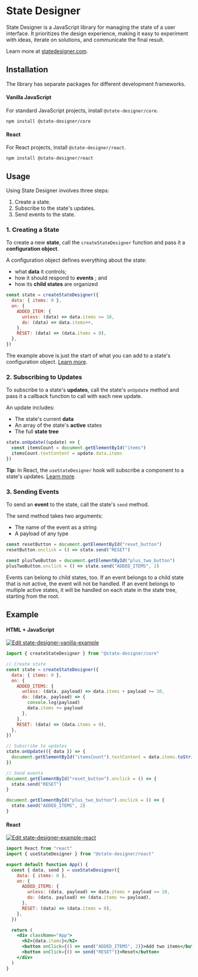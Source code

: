 # State Designer

State Designer is a JavaScript library for managing the state of a user interface. It prioritizes the design experience, making it easy to experiment with ideas, iterate on solutions, and communicate the final result.

Learn more at [statedesigner.com](https://statedesigner.com).

## Installation

The library has separate packages for different development frameworks.

#### Vanilla JavaScript

For standard JavaScript projects, install `@state-designer/core`.

`npm install @state-designer/core`

#### React

For React projects, install `@state-designer/react`.

`npm install @state-designer/react`

## Usage

Using State Designer involves three steps:

1. Create a state.
2. Subscribe to the state's updates.
3. Send events to the state.

### 1. Creating a State

To create a new **state**, call the `createStateDesigner` function and pass it a **configuration object**.

A configuration object defines everything about the state:

- what **data** it controls;
- how it should respond to **events** ; and
- how its **child states** are organized

```js
const state = createStateDesigner({
  data: { items: 0 },
  on: {
    ADDED_ITEM: {
      unless: (data) => data.items >= 10,
      do: (data) => data.items++,
    },
    RESET: (data) => (data.items = 0),
  },
})
```

The example above is just the start of what you can add to a state's configuration object. [Learn more](https://statedesigner.com).

### 2. Subscribing to Updates

To subscribe to a state's **updates**, call the state's `onUpdate` method and pass it a callback function to call with each new update.

An update includes:

- The state's current **data**
- An array of the state's **active** states
- The full **state tree**

```js
state.onUpdate((update) => {
  const itemsCount = document.getElementById("items")
  itemsCount.textContent = update.data.items
})
```

**Tip:** In React, the `useStateDesigner` hook will subscribe a component to a state's updates. [Learn more](https://statedesigner.com).

### 3. Sending Events

To send an **event** to the state, call the state's `send` method.

The send method takes two arguments:

- The name of the event as a string
- A payload of any type

```js
const resetButton = document.getElementById("reset_button")
resetButton.onclick = () => state.send("RESET")

const plusTwoButton = document.getElementById("plus_two_button")
plusTwoButton.onclick = () => state.send("ADDED_ITEMS", 2)
```

Events can belong to child states, too. If an event belongs to a child state that is not active, the event will not be handled. If an event belongs to multiple active states, it will be handled on each state in the state tree, starting from the root.

## Example

#### HTML + JavaScript

[![Edit state-designer-vanilla-example](https://codesandbox.io/static/img/play-codesandbox.svg)](https://codesandbox.io/s/adoring-nightingale-g7ch1?fontsize=14&hidenavigation=1&theme=dark)

```js
import { createStateDesigner } from "@state-designer/core"

// Create state
const state = createStateDesigner({
  data: { items: 0 },
  on: {
    ADDED_ITEMS: {
      unless: (data, payload) => data.items + payload >= 10,
      do: (data, payload) => {
        console.log(payload)
        data.items += payload
      },
    },
    RESET: (data) => (data.items = 0),
  },
})

// Subscribe to updates
state.onUpdate(({ data }) => {
  document.getElementById("itemsCount").textContent = data.items.toString()
})

// Send events
document.getElementById("reset_button").onclick = () => {
  state.send("RESET")
}

document.getElementById("plus_two_button").onclick = () => {
  state.send("ADDED_ITEMS", 2)
}
```

#### React

[![Edit state-designer-example-react](https://codesandbox.io/static/img/play-codesandbox.svg)](https://codesandbox.io/s/objective-drake-20bkh?fontsize=14&hidenavigation=1&theme=dark)

```jsx
import React from "react"
import { useStateDesigner } from "@state-designer/react"

export default function App() {
  const { data, send } = useStateDesigner({
    data: { items: 0 },
    on: {
      ADDED_ITEMS: {
        unless: (data, payload) => data.items + payload >= 10,
        do: (data, payload) => (data.items += payload),
      },
      RESET: (data) => (data.items = 0),
    },
  })

  return (
    <div className="App">
      <h2>{data.items}</h2>
      <button onClick={() => send("ADDED_ITEMS", 2)}>Add two items</button>
      <button onClick={() => send("RESET")}>Reset</button>
    </div>
  )
}
```
